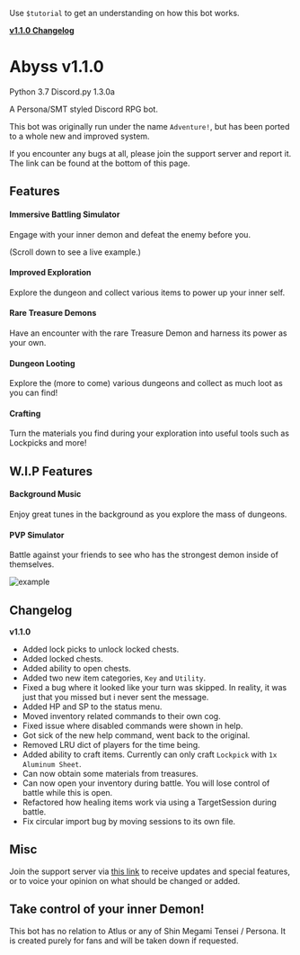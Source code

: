 Use `$tutorial` to get an understanding on how this bot works.

[**v1.1.0 Changelog**](#changelog)
# Abyss v1.1.0
Python 3.7 Discord.py 1.3.0a

A Persona/SMT styled Discord RPG bot.

This bot was originally run under the name `Adventure!`,
but has been ported to a whole new and improved system.

If you encounter any bugs at all, please join the support server
and report it. The link can be found at the bottom of this page.
## Features
#### Immersive Battling Simulator
Engage with your inner demon and defeat the enemy before you.

(Scroll down to see a live example.)
#### Improved Exploration
Explore the dungeon and collect various items to power up
your inner self.
#### Rare Treasure Demons
Have an encounter with the rare Treasure Demon and harness its
power as your own.
#### Dungeon Looting
Explore the (more to come) various dungeons and collect as much
loot as you can find!
#### Crafting
Turn the materials you find during your exploration into useful
tools such as Lockpicks and more!
## W.I.P Features
#### Background Music
Enjoy great tunes in the background as you explore the mass of
dungeons.
#### PVP Simulator
Battle against your friends to see who has the strongest demon
inside of themselves.

![example](https://i.imgur.com/yWeuE82.gif)

## Changelog
**v1.1.0**
* Added lock picks to unlock locked chests.
* Added locked chests.
* Added ability to open chests.
* Added two new item categories, `Key` and `Utility`.
* Fixed a bug where it looked like your turn was skipped.
In reality, it was just that you missed but i never sent the message.
* Added HP and SP to the status menu.
* Moved inventory related commands to their own cog.
* Fixed issue where disabled commands were shown in help.
* Got sick of the new help command, went back to the original.
* Removed LRU dict of players for the time being.
* Added ability to craft items.
Currently can only craft `Lockpick` with `1x Aluminum Sheet`.
* Can now obtain some materials from treasures.
* Can now open your inventory during battle.
You will lose control of battle while this is open.
* Refactored how healing items work via using a TargetSession during battle.
* Fix circular import bug by moving sessions to its own file.

## Misc
Join the support server via [this link](https://discordapp.com/invites/hkweDCD)
to receive updates and special features, or to voice your opinion
on what should be changed or added.

## Take control of your inner Demon!

This bot has no relation to Atlus or any of Shin Megami Tensei / Persona.
It is created purely for fans and will be taken down if requested.